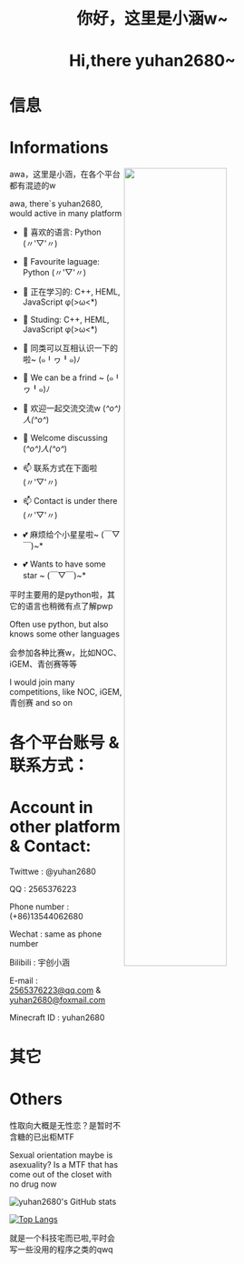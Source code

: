 <h1 align="center">你好，这里是小涵w~</h1>
<h1 align="center">Hi,there yuhan2680~</h1>

# 信息
# Informations

<img align="right" src="https://github.com/yuhan2680/yuhan2680/blob/main/cat_chino.jpg" width="60%" height="60%">

awa，这里是小涵，在各个平台都有混迹的w

awa, there`s yuhan2680, would active in many platform

 - 🌱 喜欢的语言: Python (〃'▽'〃)
 - 🌱 Favourite laguage: Python (〃'▽'〃)
 
 - 🔭 正在学习的: C++, HEML, JavaScript φ(>ω<*) 
 - 🔭 Studing: C++, HEML, JavaScript φ(>ω<*) 
 
 - 👯 同类可以互相认识一下的啦~ (๑╹ヮ╹๑)ﾉ
 - 👯 We can be a frind ~ (๑╹ヮ╹๑)ﾉ
 
 - 💬 欢迎一起交流交流w (*^o^)人(^o^*)
 - 💬 Welcome discussing (*^o^)人(^o^*)
 
 - 📫 联系方式在下面啦 (〃'▽'〃)
 - 📫 Contact is under there (〃'▽'〃)
 
 - 💕 麻烦给个小星星啦~ (￣▽￣)~*
 - 💕 Wants to have some star ~ (￣▽￣)~*

平时主要用的是python啦，其它的语言也稍微有点了解pwp

Often use python, but also knows some other languages

会参加各种比赛w，比如NOC、iGEM、青创赛等等

I would join many competitions, like NOC, iGEM, 青创赛 and so on

# 各个平台账号 & 联系方式：

# Account in other platform & Contact:

Twittwe : @yuhan2680

QQ : 2565376223

Phone number : (+86)13544062680

Wechat : same as phone number

Bilibili : 宇创小涵

E-mail : 2565376223@qq.com & yuhan2680@foxmail.com

Minecraft ID : yuhan2680

# 其它
# Others

性取向大概是无性恋？是暂时不含糖的已出柜MTF

Sexual orientation maybe is asexuality? Is a MTF that has come out of the closet with no drug now



![yuhan2680's GitHub stats](https://github-readme-stats.vercel.app/api?username=yuhan2680&show_icons=true&count_private=true&theme=tokyonight)

[![Top Langs](https://github-readme-stats.vercel.app/api/top-langs/?username=yuhan2680)](https://github.com/anuraghazra/github-readme-stats)

就是一个科技宅而已啦,平时会写一些没用的程序之类的qwq

